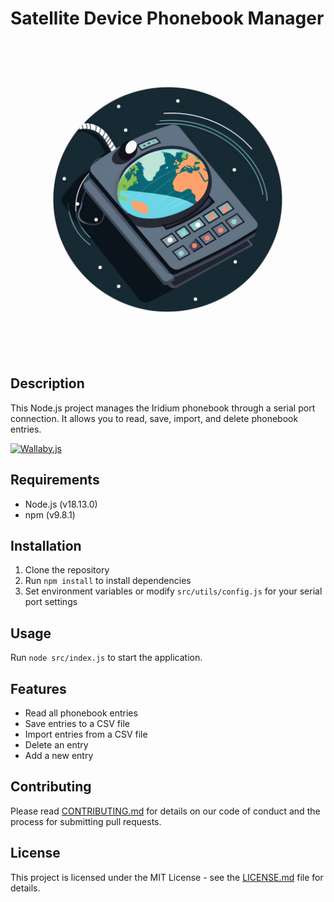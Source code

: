 # Satellite Device Phonebook Manager

![alt text](./0_2.png "Satellite Device Phonebook Manager")

## Description
This Node.js project manages the Iridium phonebook through a serial port connection. It allows you to read, save, import, and delete phonebook entries.

[![Wallaby.js](https://img.shields.io/badge/wallaby.js-powered-blue.svg?style=for-the-badge&logo=github)](https://wallabyjs.com/oss/)

## Requirements
- Node.js (v18.13.0)
- npm (v9.8.1)

## Installation
1. Clone the repository
2. Run `npm install` to install dependencies
3. Set environment variables or modify `src/utils/config.js` for your serial port settings

## Usage
Run `node src/index.js` to start the application.

## Features
- Read all phonebook entries
- Save entries to a CSV file
- Import entries from a CSV file
- Delete an entry
- Add a new entry

## Contributing
Please read [CONTRIBUTING.md](CONTRIBUTING.md) for details on our code of conduct and the process for submitting pull requests.

## License
This project is licensed under the MIT License - see the [LICENSE.md](LICENSE.md) file for details.

